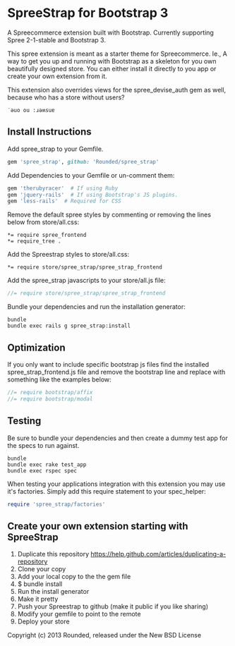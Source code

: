 SpreeStrap for Bootstrap 3
==========

A Spreecommerce extension built with Bootstrap. Currently supporting Spree 2-1-stable and Bootstrap 3.

This spree extension is meant as a starter theme for Spreecommerce. Ie., A way to get you up and running with Bootstrap as a skeleton for you own beautifully designed store. You can either install it directly to you app or create your own extension from it.

This extension also overrides views for the spree_devise_auth gem as well, because who has a store without users?

```
˙ǝuo ou :ɹǝʍsuɐ
```

Install Instructions
--------------------

Add spree_strap to your Gemfile.

```ruby
gem 'spree_strap', github: 'Rounded/spree_strap'
```

Add Dependencies to your Gemfile or un-comment them:

```ruby
gem 'therubyracer'  # If using Ruby
gem 'jquery-rails'  # If using Bootstrap's JS plugins.
gem 'less-rails'  # Required for CSS
```

Remove the default spree styles by commenting or removing the lines below from store/all.css:

```less
*= require spree_frontend
*= require_tree .
```

Add the Spreestrap styles to store/all.css:

```less
*= require store/spree_strap/spree_strap_frontend
```

Add the spree_strap javascripts to your store/all.js file:

```js
//= require store/spree_strap/spree_strap_frontend
```

Bundle your dependencies and run the installation generator:

```shell
bundle
bundle exec rails g spree_strap:install
```

Optimization
------------

If you only want to include specific bootstrap js files find the installed spree_strap_frontend.js file and remove the bootstrap line and replace with something like the examples below:

```js
//= require bootstrap/affix
//= require bootstrap/modal
```

Testing
-------

Be sure to bundle your dependencies and then create a dummy test app for the specs to run against.

```shell
bundle
bundle exec rake test_app
bundle exec rspec spec
```

When testing your applications integration with this extension you may use it's factories.
Simply add this require statement to your spec_helper:

```ruby
require 'spree_strap/factories'
```

Create your own extension starting with SpreeStrap
--------------------------------------------------

1. Duplicate this repository https://help.github.com/articles/duplicating-a-repository
2. Clone your copy
3. Add your local copy to the the gem file
4. $ bundle install
5. Run the install generator
6. Make it pretty
7. Push your Spreestrap to github (make it public if you like sharing)
8. Modify your gemfile to point to the remote
9. Deploy your store


Copyright (c) 2013 Rounded, released under the New BSD License
